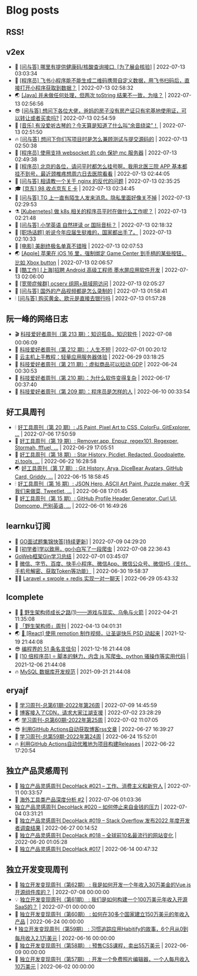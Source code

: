 # Blog posts
## RSS!



## v2ex

<!-- v2ex:START  -->
- 🫶 [[问与答] 哪里有提供健康码/核酸查询接口, [为了展会核验]](https://www.v2ex.com/t/865857#reply0) | 2022-07-13 03:03:34 
- 🧰 [[程序员] 飞书小程序能不能生成二维码携带自定义数据，用飞书扫码后，直接打开小程序获取到数据？](https://www.v2ex.com/t/865855#reply0) | 2022-07-13 02:58:32 
- 🌏 [[Java] 并未做任何处理，但两次 toString 结果不一致，为啥？](https://www.v2ex.com/t/865854#reply0) | 2022-07-13 02:56:56 
- 😎 [[问与答] 想问下各位大佬，爸妈的房子没有房产证只有宅基地使用证，可以转让或者买卖吗?](https://www.v2ex.com/t/865852#reply3) | 2022-07-13 02:54:59 
- 💂 [[音乐] 有没爱听古琴的？今天算是知道了什么叫“余音绕梁”！](https://www.v2ex.com/t/865851#reply0) | 2022-07-13 02:51:50 
- 🔥 [[问与答] 想问下你们写项目时是怎么兼顾测试与提交源码的](https://www.v2ex.com/t/865849#reply0) | 2022-07-13 02:50:38 
- 🦅 [[程序员] 使用支持 websocket 的 cdn 保护 mc 服务器](https://www.v2ex.com/t/865848#reply0) | 2022-07-13 02:49:38 
- 🙉 [[程序员] 北京的各位，请问平时都怎么挂号啊，我用北医三院 APP 基本都挂不到号，最近颈椎疼想周六日去医院看看](https://www.v2ex.com/t/865846#reply7) | 2022-07-13 02:44:05 
- 💫 [[问与答] 相请教一个关于 nginx 的反代的问题](https://www.v2ex.com/t/865844#reply2) | 2022-07-13 02:35:25 
- 🎓 [[京东] 98 收点京东 E 卡](https://www.v2ex.com/t/865843#reply2) | 2022-07-13 02:34:45 
- 🗽 [[问与答] TG 上一直有陌生人发来消息。隐私里面好像关不掉](https://www.v2ex.com/t/865842#reply2) | 2022-07-13 02:29:53 
- ⚗️ [[Kubernetes] 做 k8s 相关的程序员平时在做什么工作呢？](https://www.v2ex.com/t/865840#reply7) | 2022-07-13 02:21:48 
- 🦍 [[问与答] 小学英语 自然拼读 or 国际音标？](https://www.v2ex.com/t/865838#reply5) | 2022-07-13 02:18:32 
- 🤩 [[职场话题] 听说今年应届生挺难的，国家都出手了。](https://www.v2ex.com/t/865837#reply1) | 2022-07-13 02:10:33 
- 🙉 [[电影] 美剧终极名单真不错哦](https://www.v2ex.com/t/865836#reply8) | 2022-07-13 02:07:53 
- 🌏 [[Apple] 苹果在 iOS 16 里，强制绑定 Game Center 到手柄的某些按钮，比如 Xbox button](https://www.v2ex.com/t/865835#reply1) | 2022-07-13 02:06:57 
- 🐘 [[酷工作] [上海]招聘 Android 高级工程师 墨水屏应用软件开发](https://www.v2ex.com/t/865834#reply2) | 2022-07-13 02:06:00 
- 🧰 [[宽带症候群] ocserv 组网+局域网访问](https://www.v2ex.com/t/865833#reply3) | 2022-07-13 02:05:27 
- 💃 [[问与答] 国外的产品视频都是怎么录制的](https://www.v2ex.com/t/865832#reply1) | 2022-07-13 01:58:41 
- 🕯 [[问与答] 购买黄金、欧元是直接去银行吗](https://www.v2ex.com/t/865831#reply21) | 2022-07-13 01:57:28 <!-- v2ex:END -->

## 阮一峰的网络日志

<!-- ruanyf:START -->
- 🎬 [科技爱好者周刊（第 213 期）：知识孤岛，知识软件](http://www.ruanyifeng.com/blog/2022/07/weekly-issue-213.html) | 2022-07-08 00:06:09 
- 💄 [科技爱好者周刊（第 212 期）：人生不短](http://www.ruanyifeng.com/blog/2022/07/weekly-issue-212.html) | 2022-07-01 00:20:12 
- 🐎 [云主机上手教程：轻量应用服务器体验](http://www.ruanyifeng.com/blog/2022/06/cloud-server-getting-started-tutorial.html) | 2022-06-29 03:18:25 
- 🤔 [科技爱好者周刊（第 211 期）：虚拟商品可以拉动 GDP](http://www.ruanyifeng.com/blog/2022/06/weekly-issue-211.html) | 2022-06-24 00:30:53 
- 🧠 [科技爱好者周刊（第 210 期）：为什么软件变得复杂](http://www.ruanyifeng.com/blog/2022/06/weekly-issue-210.html) | 2022-06-17 00:37:40 
- 🎃 [科技爱好者周刊（第 209 期）：程序员是怎样的人](http://www.ruanyifeng.com/blog/2022/06/weekly-issue-209.html) | 2022-06-10 00:33:54 <!-- ruanyf:END -->

## 好工具周刊

<!-- bestxtools:START -->
- 🕯 [好工具周刊（第 20 期）: JS Paint, Pixel Art to CSS, ColorFu, GitExplorer, ...](https://discuss-cn.bestxtools.com/d/57/1) | 2022-07-06 17:50:59 
- 🦩 [好工具周刊（第 19 期）: Remover.app, Enpuz, regex101, Regexper, Stormah, fffuel, ...](https://discuss-cn.bestxtools.com/d/56/1) | 2022-06-29 17:05:51 
- 🦄 [好工具周刊（第 18 期）: Star History, Picdiet, Redacted, Goodpalette, zi.tools, ...](https://discuss-cn.bestxtools.com/d/47/1) | 2022-06-22 16:28:58 
- 🌏 [好工具周刊（第 17 期）: Git History, Arya, DiceBear Avatars, GitHub Card, Griddy, ...](https://discuss-cn.bestxtools.com/d/43/1) | 2022-06-15 18:58:45 
- 🕯 [好工具周刊（第 16 期）: JSON Hero, ASCII Art Paint, Puzzle maker, 今天我们来做菜, Tweetlet, ...](https://discuss-cn.bestxtools.com/d/42/1) | 2022-06-08 17:01:45 
- 📝 [好工具周刊（第 15 期）: GitHub Profile Header Generator, Curl UI, Domcomp, 巴别英语, ...](https://discuss-cn.bestxtools.com/d/40/1) | 2022-06-01 16:49:26 <!-- bestxtools:END -->


## learnku订阅

<!-- learnku:START -->
- 🦅 [GO面试题集锦快答[持续更新]](https://learnku.com/articles/69250) | 2022-07-09 04:29:20 
- 🦅 [[初学者]学以致用，go小白写了一段爬虫](https://learnku.com/go/t/69522) | 2022-07-08 22:36:43 
-  [GoWeb框架Gin学习总结](https://learnku.com/articles/69259) | 2022-07-01 03:45:07 
- 🌈 [微信、字节、百度、快手小程序、微信App、微信公众号、微信H5（支付、手机号解密、获取Token等功能）](https://learnku.com/articles/69235) | 2022-06-30 19:58:37 
- 🧑‍🏫 [Laravel + swoole + redis 实现一对一聊天](https://learnku.com/articles/69154) | 2022-06-29 05:43:32 <!-- learnku:END -->



## lcomplete

<!-- lcomplete:START -->
- 🫶 [🐒 野生架构师成长之路&lpar;1&rpar;——游戏与现实、乌龟与火箭](http://codelc.com/post/growup/s01/) | 2022-04-21 11:35:08 
- 🧰 [「野生架构师」周刊](http://codelc.com/post/essay/%E9%87%8E%E7%94%9F%E6%9E%B6%E6%9E%84%E5%B8%88%E5%91%A8%E5%88%8A%E4%BB%8B%E7%BB%8D/) | 2022-04-13 04:01:31 
- 🌏 [🎄 [React] 使用 remotion 制作视频，让圣诞快乐 PSD 动起来](http://codelc.com/post/dev/js/remotion/) | 2021-12-19 21:44:08 
- 😎 [编程界的 51 条名言佳句](http://codelc.com/post/dev/thinking/quotes/) | 2021-12-16 21:44:08 
- 💂 [[10 倍程序员] ⭐ 脚本的魅力，内含 js 写爬虫、python 骚操作等实用代码](http://codelc.com/post/dev/10x/script/) | 2021-12-06 21:44:08 
- 🔥 [MySQL 数据库开发规范](http://codelc.com/post/dev/db/mysql_standard/) | 2021-09-21 21:44:08 <!-- lcomplete:END -->

## eryajf

<!-- eryajf:START -->
- 🫶 [学习周刊-总第61期-2022年第26周](https://wiki.eryajf.net/pages/703307/) | 2022-07-09 14:45:59 
- 🧰 [博客接入了CDN，请求大家江湖支援](https://wiki.eryajf.net/pages/5f559d/) | 2022-07-02 23:28:29 
- 🌏 [学习周刊-总第60期-2022年第25周](https://wiki.eryajf.net/pages/bff449/) | 2022-07-02 11:07:05 
- 😎 [利用GitHub Actions自动获取博客rss文章](https://wiki.eryajf.net/pages/1b1ba3/) | 2022-06-27 16:39:27 
- 💂 [学习周刊-总第59期-2022年第24周](https://wiki.eryajf.net/pages/b0bdd0/) | 2022-06-24 15:52:01 
- 🔥 [利用GitHub Actions自动优雅地为项目构建Releases](https://wiki.eryajf.net/pages/f3e878/) | 2022-06-22 17:20:54 <!-- eryajf:END -->



## 独立产品灵感周刊

<!-- DecoHack:START -->
- 🦣 [独立产品灵感周刊 DecoHack #021 – 工作、消费主义和新穷人](https://www.decohack.com/Post/753) | 2022-07-11 00:33:57 
- 🤡 [海外工具类产品深度分析 #2](https://www.decohack.com/Post/746) | 2022-07-06 01:03:36 
-  [独立产品灵感周刊 DecoHack #020 – 如何停止来自金钱的压力](https://www.decohack.com/Post/728) | 2022-07-04 03:31:21 
- 🐲 [独立产品灵感周刊 DecoHack #019 – Stack Overflow 发布2022 年度开发者调查结果](https://www.decohack.com/Post/699) | 2022-06-27 00:14:52 
- 🦅 [独立产品灵感周刊 DecoHack #018 – 全球前10名最流行的网站变化](https://www.decohack.com/Post/680) | 2022-06-20 01:05:28 
- 🧰 [独立产品灵感周刊 DecoHack #017](https://www.decohack.com/Post/663) | 2022-06-14 00:47:32 <!-- DecoHack:END -->

## 独立开发变现周刊

<!-- easyindie:START -->
- 💂 [独立开发变现周刊（第62期） : 我是如何开发一个年收入30万美金的Vue.js开源组件库的？](https://www.ezindie.com/weekly/issue-62) | 2022-07-08 00:00:00 
- 💡 [独立开发变现周刊（第61期） : 我们是如何构建一个100万美元年收入开源SaaS的？](https://www.ezindie.com/weekly/issue-61) | 2022-07-01 00:00:00 
- 🌋 [独立开发变现周刊（第60期） : 如何在30多个国家建立150万美元的年收入产品](https://www.ezindie.com/weekly/issue-60) | 2022-06-24 00:00:00 
- 🕴 [独立开发变现周刊（第59期） : 习惯追踪应用Habitify的故事，6个月从0到每月收入2.1万美元](https://www.ezindie.com/weekly/issue-59) | 2022-06-16 00:00:00 
- 🎊 [独立开发变现周刊（第58期） : 预售CSS课程，卖出55万美元](https://www.ezindie.com/weekly/issue-58) | 2022-06-09 00:00:00 
- 🤔 [独立开发变现周刊（第57期） : 开发一个免费照片编辑器，一个人每月收入10万美元](https://www.ezindie.com/weekly/issue-57) | 2022-06-02 00:00:00 <!-- easyindie:END -->



